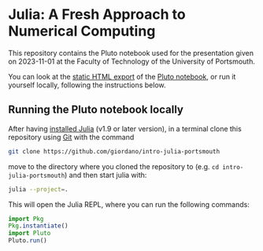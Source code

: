 # Julia: A Fresh Approach to Numerical Computing

This repository contains the Pluto notebook used for the presentation given on 2023-11-01 at the Faculty of Technology of the University of Portsmouth.

You can look at the [static HTML export](https://giordano.github.io/talks/2023-11-01-intro-julia/) of the [Pluto notebook](https://plutojl.org/), or run it yourself locally, following the instructions below.

## Running the Pluto notebook locally

After having [installed Julia](https://julialang.org/downloads/) (v1.9 or later version), in a terminal clone this repository using [Git](https://git-scm.com/) with the command
```sh
git clone https://github.com/giordano/intro-julia-portsmouth
```
move to the directory where you cloned the repository to (e.g. `cd intro-julia-portsmouth`) and then start julia with:
```sh
julia --project=.
```
This will open the Julia REPL, where you can run the following commands:
```julia
import Pkg
Pkg.instantiate()
import Pluto
Pluto.run()
```
